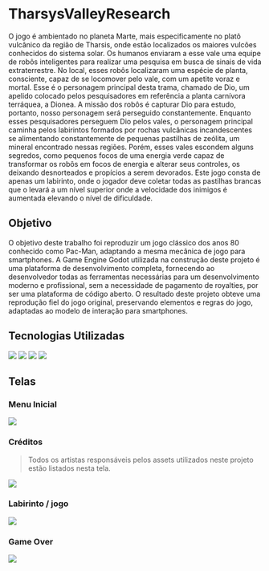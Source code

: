 # TharsysValleyResearch

O jogo é ambientado no planeta Marte, mais especificamente no platô vulcânico da
região de Tharsis, onde estão localizados os maiores vulcões conhecidos do sistema solar. 
Os humanos enviaram a esse vale uma equipe de robôs inteligentes para realizar uma pesquisa
em busca de sinais de vida extraterrestre. No local, esses robôs localizaram uma espécie de
planta, consciente, capaz de se locomover pelo vale, com um apetite voraz e mortal. 
Esse é o personagem principal desta trama, chamado de Dio, um apelido colocado pelos pesquisadores
em referência a planta carnívora terráquea, a Dionea.
A missão dos robôs é capturar Dio para estudo, portanto, nosso personagem será
perseguido constantemente. Enquanto esses pesquisadores perseguem Dio pelos vales, o
personagem principal caminha pelos labirintos formados por rochas vulcânicas
incandescentes se alimentando constantemente de pequenas pastilhas de zeólita, um mineral
encontrado nessas regiões. Porém, esses vales escondem alguns segredos, como pequenos
focos de uma energia verde capaz de transformar os robôs em focos de energia e alterar seus
controles, os deixando desnorteados e propícios a serem devorados.
Este jogo consta de apenas um labirinto, onde o jogador deve coletar todas as pastilhas
brancas que o levará a um nível superior onde a velocidade dos inimigos é aumentada
elevando o nível de dificuldade.


## Objetivo
O objetivo deste trabalho foi reproduzir um jogo clássico dos anos 80 conhecido como Pac-Man, adaptando a
mesma mecânica de jogo para smartphones. A Game Engine Godot utilizada na construção
deste projeto é uma plataforma de desenvolvimento completa, fornecendo ao desenvolvedor
todas as ferramentas necessárias para um desenvolvimento moderno e profissional, sem a
necessidade de pagamento de royalties, por ser uma plataforma de código aberto. O resultado
deste projeto obteve uma reprodução fiel do jogo original, preservando elementos e regras do
jogo, adaptadas ao modelo de interação para smartphones.

## Tecnologias Utilizadas

[<img src="https://img.shields.io/badge/Godot-478CBF?style=for-the-badge&logo=GodotEngine&logoColor=white" />](https://godotengine.org/)
[<img src="https://img.shields.io/badge/Godot-478CBF?style=for-the-badge&logo=GodotEngine&logoColor=white" />](https://docs.godotengine.org/pt-br/4.x/tutorials/scripting/gdscript/gdscript_basics.html)
[<img src="https://img.shields.io/badge/gimp-5C5543?style=for-the-badge&logo=gimp&logoColor=white" />](https://www.gimp.org/)
[<img src="https://img.shields.io/badge/Android_Studio-3DDC84?style=for-the-badge&logo=android-studio&logoColor=white" />](https://developer.android.com/?hl=pt-br)

## Telas

### Menu Inicial
<img src="https://github.com/LucasEPaduam/TharsysValleyResearch/blob/master/imagens_telas/Screenshot%202023-10-16%20165200.png?raw=true">

### Créditos 
> Todos os artistas responsáveis pelos assets utilizados neste projeto estão listados nesta tela.
<img src="https://github.com/LucasEPaduam/TharsysValleyResearch/blob/master/imagens_telas/Screenshot%202023-10-16%20165450.png?raw=true">

### Labirinto / jogo
<img src="https://github.com/LucasEPaduam/TharsysValleyResearch/blob/master/imagens_telas/Screenshot%202023-10-16%20165552.png?raw=true">

### Game Over
<img src="https://github.com/LucasEPaduam/TharsysValleyResearch/blob/master/imagens_telas/Screenshot%202023-10-16%20165707.png?raw=true">

